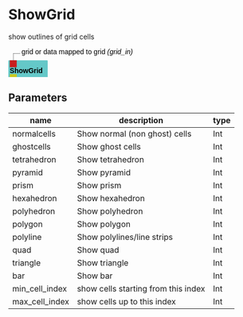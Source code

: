 
# ShowGrid
show outlines of grid cells

<svg width="56.4em" height="6.6em" >
<style>.text { font: normal 1.0em sans-serif;}tspan{ font: italic 1.0em sans-serif;}.moduleName{ font: bold 1.0em sans-serif;}</style>
<rect x="0em" y="1.8em" width="5.64em" height="3.0em" rx="0.1em" ry="0.1em" style="fill:#64c8c8ff;" />
<rect x="0.2em" y="1.8em" width="1.0em" height="1.0em" rx="0.0em" ry="0.0em" style="fill:#c81e1eff;" >
<title>grid_in</title></rect>
<rect x="0.7em" y="0.8em" width="0.03333333333333333em" height="1.0em" rx="0.0em" ry="0.0em" style="fill:#000000;" />
<rect x="0.7em" y="0.8em" width="1.0em" height="0.03333333333333333em" rx="0.0em" ry="0.0em" style="fill:#000000;" />
<text x="1.9em" y="0.9em" class="text" >grid or data mapped to grid<tspan> (grid_in)</tspan></text>
<text x="0.2em" y="3.6500000000000004em" class="moduleName" >ShowGrid</text><rect x="0.2em" y="3.8em" width="1.0em" height="1.0em" rx="0.0em" ry="0.0em" style="fill:#c8c81eff;" >
<title>grid_out</title></rect>
<rect x="0.7em" y="4.8em" width="0.03333333333333333em" height="1.0em" rx="0.0em" ry="0.0em" style="fill:#000000;" />
<rect x="0.7em" y="5.8em" width="1.0em" height="0.03333333333333333em" rx="0.0em" ry="0.0em" style="fill:#000000;" />
<text x="1.9em" y="5.8999999999999995em" class="text" >edges of grid cells<tspan> (grid_out)</tspan></text>
</svg>

## Parameters
|name|description|type|
|-|-|-|
|normalcells|Show normal (non ghost) cells|Int|
|ghostcells|Show ghost cells|Int|
|tetrahedron|Show tetrahedron|Int|
|pyramid|Show pyramid|Int|
|prism|Show prism|Int|
|hexahedron|Show hexahedron|Int|
|polyhedron|Show polyhedron|Int|
|polygon|Show polygon|Int|
|polyline|Show polylines/line strips|Int|
|quad|Show quad|Int|
|triangle|Show triangle|Int|
|bar|Show bar|Int|
|min_cell_index|show cells starting from this index|Int|
|max_cell_index|show cells up to this index|Int|
